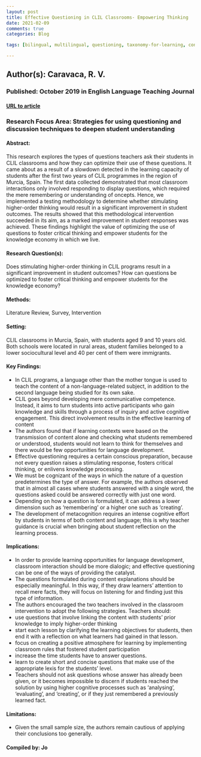 ```yaml
---
layout: post
title: Effective Questioning in CLIL Classrooms- Empowering Thinking
date: 2021-02-09
comments: true
categories: Blog

tags: [bilingual, multilingual, questioning, taxonomy-for-learning, content, language, knowledge-construction]

---
```


## Author(s): Caravaca, R. V.

### Published: October 2019 in English Language Teaching Journal

#### [URL to article](https://eds-b-ebscohost-com.proxy.uchicago.edu/eds/detail/detail?vid=2&sid=a7899819-5c59-4045-ac7e-646cc0434174%40sessionmgr103&bdata=JnNpdGU9ZWRzLWxpdmUmc2NvcGU9c2l0ZQ%3d%3d#AN=edselc.2-52.0-85079685957&db=edselc)

### Research Focus Area: Strategies for using questioning and discussion techniques to deepen student understanding

#### Abstract:
This research explores the types of questions teachers ask their students in CLIL classrooms and how they can optimize their use of these questions. It came about as a result of a slowdown detected in the learning capacity of students after the first two years of CLIL programmes in the region of Murcia, Spain. The first data collected demonstrated that most classroom interactions only involved responding to display questions, which required the mere remembering or understanding of  oncepts. Hence, we implemented a testing methodology to determine whether stimulating higher-order thinking would result in a significant improvement in student outcomes. The results showed that this methodological intervention succeeded in its aim, as a marked improvement in student  responses was achieved. These findings highlight the value of optimizing the use of questions to foster critical thinking and empower students for the knowledge economy in which we live.


#### Research Question(s):
Does stimulating higher-order thinking in CLIL programs result in a significant improvement in student outcomes? How can questions be optimized to foster critical thinking and empower students for the knowledge economy?


#### Methods:
Literature Review, Survey, Intervention


#### Setting:
CLIL classrooms in Murcia, Spain, with students aged 9 and 10 years old. Both schools were located in rural areas, student families belonged to a lower sociocultural level and 40 per cent of them were immigrants.


#### Key Findings:

- In CLIL programs, a language other than the mother tongue is used to teach the content of a non-language-related subject, in addition to the second language being studied for its own sake. 
- CLIL goes beyond developing mere communicative competence. Instead, it aims to turn students into active participants who gain knowledge and skills through a process of inquiry and active cognitive engagement. This direct involvement results in the effective learning of content 
- The authors found that if learning contexts were based on the transmission of content alone and checking what students remembered or understood, students would not learn to think for themselves and there would be few opportunities for language development. 
- Effective questioning requires a certain conscious preparation, because not every question raises a stimulating response, fosters critical thinking, or enlivens knowledge processing. 
- We must be cognizant of the ways in which the nature of a question predetermines the type of answer. For example, the authors observed that in almost all cases where students answered with a single word, the questions asked could be answered correctly with just one word. 
- Depending on how a question is formulated, it can address a lower dimension such as ‘remembering’ or a higher one such as ‘creating’. 
- The development of metacognition requires an intense cognitive effort by students in terms of both content and language; this is why teacher guidance is crucial when bringing about student reflection on the learning process. 


#### Implications:

- In order to provide learning opportunities for language development, classroom interaction should be more dialogic; and effective questioning can be one of the ways of providing the catalyst. 
- The questions formulated during content explanations should be especially meaningful. In this way, if they draw learners’ attention to recall mere facts, they will focus on listening for and finding just this type of information. 
- The authors encouraged the two teachers involved in the classroom intervention to adopt the following strategies. Teachers should: 
- use questions that involve linking the content with students’ prior knowledge to imply higher-order thinking 
- start each lesson by clarifying the learning objectives for students, then end it with a reflection on what learners had gained in that lesson.  
- focus on creating a positive atmosphere for learning by implementing classroom rules that fostered student participation 
- increase the time students have to answer questions.  
- learn to create short and concise questions that make use of the appropriate lexis for the students’ level. 
- Teachers should not ask questions whose answer has already been given, or it becomes impossible to discern if students reached the solution by using higher cognitive processes such as ‘analysing’, ‘evaluating’, and ‘creating’, or if they just remembered a previously learned fact. 


#### Limitations:

- Given the small sample size, the authors remain cautious of applying their conclusions too generally.


#### Compiled by: Jo
